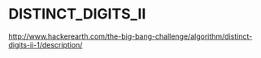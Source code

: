 DISTINCT_DIGITS_II
======
http://www.hackerearth.com/the-big-bang-challenge/algorithm/distinct-digits-ii-1/description/
